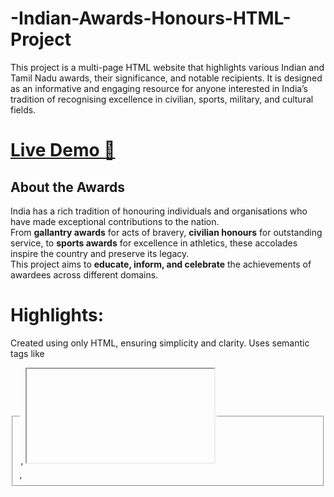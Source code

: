 # -Indian-Awards-Honours-HTML-Project
This project is a multi-page HTML website that highlights various Indian and Tamil Nadu awards, their significance, and notable recipients. It is designed as an informative and engaging resource for anyone interested in India’s tradition of recognising excellence in civilian, sports, military, and cultural fields.

# [Live Demo 🔗](https://madhumidha28.github.io/-Indian-Awards-Honours-HTML-Project/) 

##  About the Awards
India has a rich tradition of honouring individuals and organisations who have made exceptional contributions to the nation.  
From **gallantry awards** for acts of bravery, **civilian honours** for outstanding service, to **sports awards** for excellence in athletics, these accolades inspire the country and preserve its legacy.  
This project aims to **educate, inform, and celebrate** the achievements of awardees across different domains.

# Highlights:
Created using only HTML, ensuring simplicity and clarity.
Uses semantic tags like <fieldset>, <legend>, <iframe>, <video>, and <embed> to display content in varied formats.
Internal links and external references for easy navigation.
Clean, structured layout with emoji separators for visual appeal.
